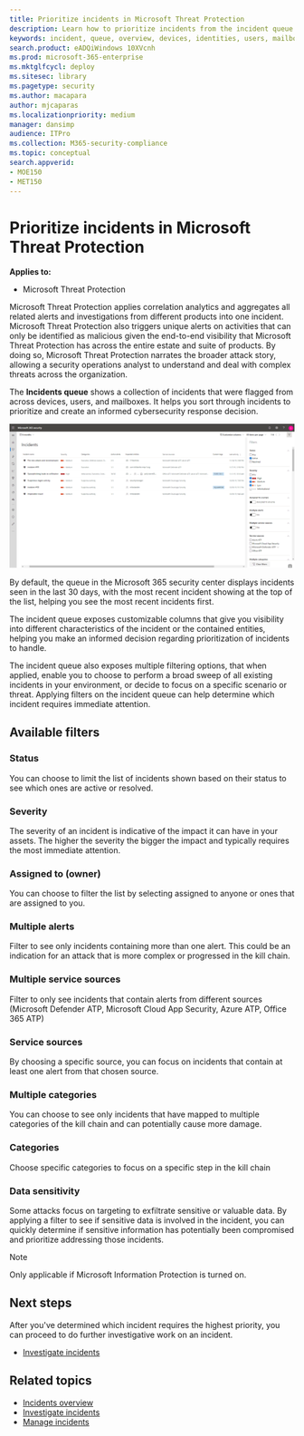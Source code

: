 ```yaml
---
title: Prioritize incidents in Microsoft Threat Protection
description: Learn how to prioritize incidents from the incident queue in Microsoft Threat Protection
keywords: incident, queue, overview, devices, identities, users, mailbox, email, incidents
search.product: eADQiWindows 10XVcnh
ms.prod: microsoft-365-enterprise
ms.mktglfcycl: deploy
ms.sitesec: library
ms.pagetype: security
ms.author: macapara
author: mjcaparas
ms.localizationpriority: medium
manager: dansimp
audience: ITPro
ms.collection: M365-security-compliance 
ms.topic: conceptual
search.appverid: 
- MOE150
- MET150
---
```


# Prioritize incidents in Microsoft Threat Protection

**Applies to:**
- Microsoft Threat Protection



Microsoft Threat Protection applies correlation analytics and aggregates all related alerts and investigations from different products into one incident. Microsoft Threat Protection also triggers unique alerts on activities that can only be identified as malicious given the end-to-end visibility that Microsoft Threat Protection has across the entire estate and suite of products. By doing so, Microsoft Threat Protection narrates the broader attack story, allowing a security operations analyst to understand and deal with complex threats across the organization.


The **Incidents queue** shows a collection of incidents that were flagged from across devices, users, and mailboxes. It helps you sort through incidents to prioritize and create an informed cybersecurity response decision.


![Image of incidents queue](../images/incidents-queue.png) 

By default, the queue in the Microsoft 365 security center displays incidents seen in the last 30 days, with the most recent incident showing at the top of the list, helping you see the most recent incidents first.

The incident queue exposes customizable columns that give you visibility into different characteristics of the incident or the contained entities, helping you make an informed decision regarding prioritization of incidents to handle. 

The incident queue also exposes multiple filtering options, that when applied, enable you to choose to perform a broad sweep of all existing incidents in your environment, or decide to focus on a specific scenario or threat. Applying filters on the incident queue can help determine which incident requires immediate attention. 

## Available filters

### Status
You can choose to limit the list of incidents shown based on their status to see which ones are active or resolved.

### Severity
The severity of an incident is indicative of the impact it can have in your assets. The higher the severity the bigger the impact and typically requires the most immediate attention. 

### Assigned to (owner)
You can choose to filter the list by selecting assigned to anyone or ones that are assigned to you.

### Multiple alerts 
Filter to see only incidents containing more than one alert. This could be an indication for an attack that is more complex or progressed in the kill chain. 


### Multiple service sources 
Filter to only see incidents that contain alerts from different sources (Microsoft Defender ATP, Microsoft Cloud App Security, Azure ATP, Office 365 ATP)
### Service sources
By choosing a specific source, you can focus on incidents that contain at least one alert from that chosen source. 

### Multiple categories 
You can choose to see only incidents that have mapped to multiple categories of the kill chain and can potentially cause more damage. 

### Categories
Choose specific categories to focus on a specific step in the kill chain

### Data sensitivity
Some attacks focus on targeting to exfiltrate sensitive or valuable data. By applying a filter to see if sensitive data is involved in the incident, you can quickly determine if sensitive information has potentially been compromised and prioritize addressing those incidents.

>[!NOTE]
>Only applicable if Microsoft Information Protection is turned on.


## Next steps
After you've determined which incident requires the highest priority, you can proceed to do further investigative work on an incident.
- [Investigate incidents](investigate-incidents.md)


## Related topics
- [Incidents overview](incidents-overview.md)
- [Investigate incidents](investigate-incidents.md)
- [Manage incidents](manage-incidents.md)